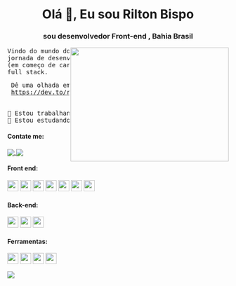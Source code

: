 
<h1 align="center">Olá 👋, Eu sou Rilton Bispo</h1>
<h3 align="center">sou desenvolvedor Front-end , Bahia Brasil</h3>


<img src="https://cdn.dribbble.com/users/720825/screenshots/3253310/slim-jim-_dribbble_-_800x600_.gif" height="260" width="360" align="right" >

  
<pre>
Vindo do mundo do design eu estou me aventurando nessa 
jornada de desenvolvimento, sou desenvolvedor front end
(em começo de carreira),mas meu desejo é ser um desenvolvedor 
full stack.
</pre>

<pre>
 Dê uma olhada em meu perfil no Dev.to😉
 <a href="https://dev.to/riltonbispo" target="_blank">https://dev.to/riltonbispo</a>
 
 
🔭 Estou trabalhando com <b>Front-end</b>
🔎 Estou estudando <b>ReactJs</b> & <b>TypeScript</b>
</pre>

<h4 align="left">Contate me:</h4>

<p align="left">
  <a href="https://www.linkedin.com/in/rilton-bispo-460069198/" target="blank">
    <img align="center" src="https://img.shields.io/badge/LinkedIn-0077B5?style=for-the-badge&logo=linkedin&logoColor=white"/>
  </a>
 
  <a href="https://www.instagram.com/yxngbigu/" target="blank">
    <img align="center" src="https://img.shields.io/badge/Instagram-E4405F?style=for-the-badge&logo=instagram&logoColor=white"/>
 </a>
</p>

<h4 align="left">Front end:</h4>
<p align="left"> 
  <img src="https://img.shields.io/badge/HTML5-E34F26?style=for-the-badge&logo=html5&logoColor=white" height="25" />
  <img src="https://img.shields.io/badge/CSS3-1572B6?style=for-the-badge&logo=css3&logoColor=white" height="25" />
  <img src="https://img.shields.io/badge/JavaScript-F7DF1E?style=for-the-badge&logo=javascript&logoColor=black" height="25" />
  <img src="https://img.shields.io/badge/React-20232A?style=for-the-badge&logo=react&logoColor=61DAFB" height="25" />
  <img src="https://img.shields.io/badge/Sass-CC6699?style=for-the-badge&logo=sass&logoColor=white" height="25"/>
  <img src="https://img.shields.io/badge/Tailwind_CSS-38B2AC?style=for-the-badge&logo=tailwind-css&logoColor=white" height="25" />
  <img src="https://img.shields.io/badge/Bootstrap-563D7C?style=for-the-badge&logo=bootstrap&logoColor=white" height="25" />
</p>

<h4 align="left">Back-end:</h4>  
<p align="left">
  <img src="https://img.shields.io/badge/Ruby_on_Rails-CC0000?style=for-the-badge&logo=ruby-on-rails&logoColor=white" height="25" />
  <img src="https://img.shields.io/badge/Node.js-43853D?style=for-the-badge&logo=node.js&logoColor=white" height="25" />
  <img src="https://img.shields.io/badge/Java-ED8B00?style=for-the-badge&logo=openjdk&logoColor=white" height="25" />
</p>

<h4 align="left">Ferramentas:</h4>  
<p align="left">
  <img src="https://img.shields.io/badge/Figma-F24E1E?style=for-the-badge&logo=figma&logoColor=white" height="25" />
  <img src="https://img.shields.io/badge/GitHub-100000?style=for-the-badge&logo=github&logoColor=white" height="25" />
  <img src="https://img.shields.io/badge/Visual_Studio_Code-0078D4?style=for-the-badge&logo=visual%20studio%20code&logoColor=white" height="25" />
  <img src="https://img.shields.io/badge/Wordpress-21759B?style=for-the-badge&logo=wordpress&logoColor=white" height="25" />
</p>

<div align="left"> <img src="https://github-readme-streak-stats.herokuapp.com/?user=riltonbispo&theme=Javascript&border_radius=10&locale=pt_BR" /> </div>
